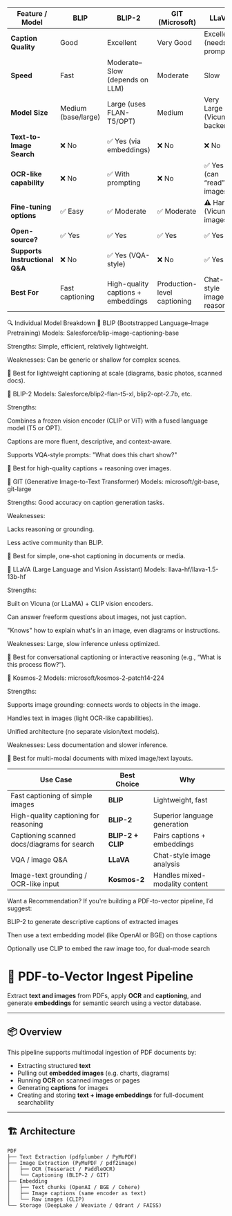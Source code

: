 | Feature / Model                 | **BLIP**            | **BLIP-2**                         | **GIT** (Microsoft)         | **LLaVA**                   | **Kosmos-2**              |
| ------------------------------- | ------------------- | ---------------------------------- | --------------------------- | --------------------------- | ------------------------- |
| **Caption Quality**             | Good                | Excellent                          | Very Good                   | Excellent (needs prompt)    | Very Good                 |
| **Speed**                       | Fast                | Moderate–Slow (depends on LLM)     | Moderate                    | Slow                        | Moderate                  |
| **Model Size**                  | Medium (base/large) | Large (uses FLAN-T5/OPT)           | Medium                      | Very Large (Vicuna backend) | Large                     |
| **Text-to-Image Search**        | ❌ No                | ✅ Yes (via embeddings)             | ❌ No                        | ❌ No                        | ✅ Yes (with grounding)    |
| **OCR-like capability**         | ❌ No                | ✅ With prompting                   | ❌ No                        | ✅ Yes (can “read” images)   | ✅ Partial                 |
| **Fine-tuning options**         | ✅ Easy              | ✅ Moderate                         | ✅ Moderate                  | ⚠️ Hard (Vicuna + images)   | ⚠️ Hard                   |
| **Open-source?**                | ✅ Yes               | ✅ Yes                              | ✅ Yes                       | ✅ Yes                       | ✅ Yes                     |
| **Supports Instructional Q\&A** | ❌ No                | ✅ Yes (VQA-style)                  | ❌ No                        | ✅ Yes                       | ✅ Yes                     |
| **Best For**                    | Fast captioning     | High-quality captions + embeddings | Production-level captioning | Chat-style image reasoning  | Grounded captioning / VQA |

🔍 Individual Model Breakdown
🔷 BLIP (Bootstrapped Language–Image Pretraining)
Models: Salesforce/blip-image-captioning-base

Strengths: Simple, efficient, relatively lightweight.

Weaknesses: Can be generic or shallow for complex scenes.

📌 Best for lightweight captioning at scale (diagrams, basic photos, scanned docs).

🔷 BLIP-2
Models: Salesforce/blip2-flan-t5-xl, blip2-opt-2.7b, etc.

Strengths:

Combines a frozen vision encoder (CLIP or ViT) with a fused language model (T5 or OPT).

Captions are more fluent, descriptive, and context-aware.

Supports VQA-style prompts: "What does this chart show?"

📌 Best for high-quality captions + reasoning over images.

🔷 GIT (Generative Image-to-Text Transformer)
Models: microsoft/git-base, git-large

Strengths: Good accuracy on caption generation tasks.

Weaknesses:

Lacks reasoning or grounding.

Less active community than BLIP.

📌 Best for simple, one-shot captioning in documents or media.

🔷 LLaVA (Large Language and Vision Assistant)
Models: llava-hf/llava-1.5-13b-hf

Strengths:

Built on Vicuna (or LLaMA) + CLIP vision encoders.

Can answer freeform questions about images, not just caption.

"Knows" how to explain what's in an image, even diagrams or instructions.

Weaknesses: Large, slow inference unless optimized.

📌 Best for conversational captioning or interactive reasoning (e.g., “What is this process flow?”).

🔷 Kosmos-2
Models: microsoft/kosmos-2-patch14-224

Strengths:

Supports image grounding: connects words to objects in the image.

Handles text in images (light OCR-like capabilities).

Unified architecture (no separate vision/text models).

Weaknesses: Less documentation and slower inference.

📌 Best for multi-modal documents with mixed image/text layouts.

| Use Case                                    | Best Choice       | Why                            |
| ------------------------------------------- | ----------------- | ------------------------------ |
| Fast captioning of simple images            | **BLIP**          | Lightweight, fast              |
| High-quality captioning for reasoning       | **BLIP-2**        | Superior language generation   |
| Captioning scanned docs/diagrams for search | **BLIP-2 + CLIP** | Pairs captions + embeddings    |
| VQA / image Q\&A                            | **LLaVA**         | Chat-style image analysis      |
| Image-text grounding / OCR-like input       | **Kosmos-2**      | Handles mixed-modality content |

Want a Recommendation?
If you're building a PDF-to-vector pipeline, I’d suggest:

BLIP-2 to generate descriptive captions of extracted images

Then use a text embedding model (like OpenAI or BGE) on those captions

Optionally use CLIP to embed the raw image too, for dual-mode search

# 🧠 PDF-to-Vector Ingest Pipeline

Extract **text and images** from PDFs, apply **OCR** and **captioning**, and generate **embeddings** for semantic search using a vector database.

---

## 📦 Overview

This pipeline supports multimodal ingestion of PDF documents by:

- Extracting structured **text**
- Pulling out **embedded images** (e.g. charts, diagrams)
- Running **OCR** on scanned images or pages
- Generating **captions** for images
- Creating and storing **text + image embeddings** for full-document searchability

---

## 🏗️ Architecture

```text
PDF
├── Text Extraction (pdfplumber / PyMuPDF)
├── Image Extraction (PyMuPDF / pdf2image)
│   ├── OCR (Tesseract / PaddleOCR)
│   └── Captioning (BLIP-2 / GIT)
├── Embedding
│   ├── Text chunks (OpenAI / BGE / Cohere)
│   ├── Image captions (same encoder as text)
│   └── Raw images (CLIP)
└── Storage (DeepLake / Weaviate / Qdrant / FAISS)
